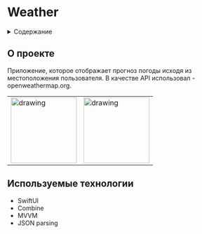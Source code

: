 # Weather

<div id="top"></div>

<details>
  <summary>Содержание</summary>
  <ol>
    <li>
      <a href="#о-проекте">О Проекте</a>
    </li>
    <li>
      <a href="#используемые-технологии">Используемые технологии</a>
    </li>
  </ol>
</details>


## О проекте

Приложение, которое отображает прогноз погоды исходя из местоположения пользователя. В качестве API использовал - openweathermap.org.

<table>
  <tr>
    <td>
      <img src="https://user-images.githubusercontent.com/64618065/196105855-cc4601c1-851d-4033-acd6-6796fdabba36.png" alt="drawing" width="150"/>
    </td>
    <td>
      <img src="https://user-images.githubusercontent.com/64618065/196105899-93eeded5-97d7-419e-b057-3350f7d77ad8.png" alt="drawing" width="150"/>
    </td>
  </tr>
</table>

## Используемые технологии

* SwiftUI
* Combine
* MVVM
* JSON parsing
